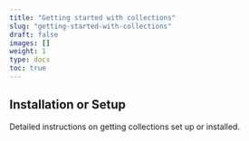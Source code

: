 ```yaml
---
title: "Getting started with collections"
slug: "getting-started-with-collections"
draft: false
images: []
weight: 1
type: docs
toc: true
---
```


## Installation or Setup
Detailed instructions on getting collections set up or installed.


